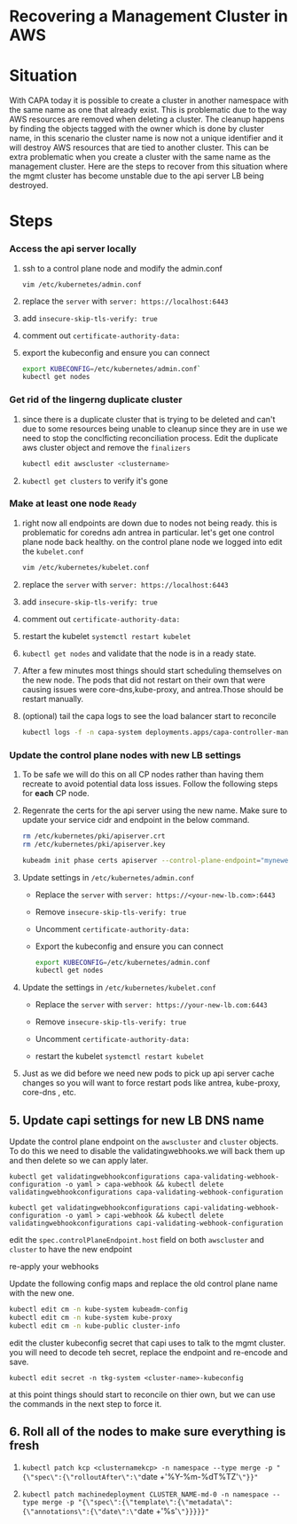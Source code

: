 # Recovering a Management Cluster in AWS


# Situation

With CAPA today it is possible to create a cluster in another namespace with the same name as one that already exist. This is problematic due to the way AWS resources are removed when deleting a cluster. The cleanup happens by finding the objects tagged with the owner which is done by cluster name, in this scenario the cluster name is now not a unique identifier and it will destroy AWS resources that are tied to another cluster. This can be extra problematic when you create a cluster with the same name as the management cluster. Here are the steps to recover from this situation where the mgmt cluster has become unstable due to the api server LB being destroyed.



# Steps

### **Access the api server locally**

1. ssh to a control plane node and modify the admin.conf

    ```
    vim /etc/kubernetes/admin.conf
    ```

2. replace the `server` with `server: https://localhost:6443`

3. add `insecure-skip-tls-verify: true`

4. comment out `certificate-authority-data:`

5. export the kubeconfig and ensure you can connect

    ```bash
    export KUBECONFIG=/etc/kubernetes/admin.conf`
    kubectl get nodes
    ```


### **Get rid of the lingerng duplicate cluster**

1. since there is a duplicate cluster that is trying to be deleted and can't due to some resources being unable to cleanup since they are in use we need to stop the conclficting reconciliation process. Edit the duplicate aws cluster object and remove the `finalizers`

    ```bash
    kubectl edit awscluster <clustername>
    ```
2. `kubectl get clusters` to verify it's gone


### **Make at least one node `Ready`**

1. right now all endpoints are down due to nodes not being ready. this is problematic for coredns adn antrea in particular. let's get one control plane node back healthy. on the control plane node we logged into edit the `kubelet.conf`

    ```bash
    vim /etc/kubernetes/kubelet.conf
    ```
2. replace the `server` with `server: https://localhost:6443`

3. add `insecure-skip-tls-verify: true`

4. comment out `certificate-authority-data:`

5. restart the kubelet `systemctl restart kubelet`

6. `kubectl get nodes` and validate that the node is in a  ready state.
7. After a few minutes most things should start scheduling themselves on the new node. The pods that did not restart on their own that were causing issues were core-dns,kube-proxy, and antrea.Those should be restart manually.
8. (optional) tail the capa logs to see the load balancer start to reconcile

    ```bash
    kubectl logs -f -n capa-system deployments.apps/capa-controller-manager`
    ```

### **Update the control plane nodes with new LB settings**

1. To be safe we will do this on all CP nodes rather than having them recreate to avoid potential data loss issues. Follow the following steps for **each** CP node.

2. Regenrate the certs for the api server using the new name. Make sure to update your service cidr and endpoint in the below command.

    ```bash
    rm /etc/kubernetes/pki/apiserver.crt
    rm /etc/kubernetes/pki/apiserver.key

    kubeadm init phase certs apiserver --control-plane-endpoint="mynewendpoint.com" --service-cidr=100.64.0.0/13 -v10
    ```

3. Update settings in `/etc/kubernetes/admin.conf`

    * Replace the `server` with `server: https://<your-new-lb.com>:6443`
    
    * Remove `insecure-skip-tls-verify: true`

    * Uncomment `certificate-authority-data:`

    * Export the kubeconfig and ensure you can connect 

        ```bash
        export KUBECONFIG=/etc/kubernetes/admin.conf
        kubectl get nodes
        ```

4. Update the settings in `/etc/kubernetes/kubelet.conf`

    * Replace the `server` with `server: https://your-new-lb.com:6443`

    * Remove `insecure-skip-tls-verify: true`

    * Uncomment `certificate-authority-data:`

    * restart the kubelet `systemctl restart kubelet`

5. Just as we did before we need new pods to pick up api server cache changes so  you will want to force restart pods like antrea, kube-proxy, core-dns , etc.

## 5. Update capi settings for new LB DNS name

Update the control plane endpoint on the `awscluster` and `cluster` objects. To do this we need to disable the validatingwebhooks.we will back them up and then delete so we can apply later.

```
kubectl get validatingwebhookconfigurations capa-validating-webhook-configuration -o yaml > capa-webhook && kubectl delete validatingwebhookconfigurations capa-validating-webhook-configuration

kubectl get validatingwebhookconfigurations capi-validating-webhook-configuration -o yaml > capi-webhook && kubectl delete validatingwebhookconfigurations capi-validating-webhook-configuration
```

edit the `spec.controlPlaneEndpoint.host` field on both `awscluster` and `cluster` to have the new endpoint

re-apply your webhooks


Update the following config maps and replace the old control plane name with the new one.

```bash
kubectl edit cm -n kube-system kubeadm-config
kubectl edit cm -n kube-system kube-proxy
kubectl edit cm -n kube-public cluster-info
```

edit the cluster kubeconfig secret that capi uses to talk to the mgmt cluster. you will need to decode teh secret, replace the endpoint and re-encode and save.

`kubectl edit secret -n tkg-system <cluster-name>-kubeconfig`

at this point things should start to reconcile on thier own, but we can use the commands in the next step to force it. 


## 6. Roll all of the nodes to make sure everything is fresh

1. `kubectl patch kcp <clusternamekcp> -n namespace --type merge -p "{\"spec\":{\"rolloutAfter\":\"`date +'%Y-%m-%dT%TZ'`\"}}"`
   
2. `kubectl patch machinedeployment CLUSTER_NAME-md-0 -n namespace --type merge -p "{\"spec\":{\"template\":{\"metadata\":{\"annotations\":{\"date\":\"`date +'%s'`\"}}}}}"`